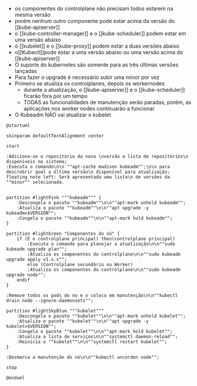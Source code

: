 - os componentes do controlplane não precisam todos estarem na mesma versão
- porém nenhum outro componente pode estar acima da versão do [[kube-apiserver]]
- o [[kube-controller-manager]] e o [[kube-scheduler]] podem estar em uma versão abaixo
- o [[kubelet]] e o [[kube-proxy]] podem estar a duas versões abaixo
- o[[Kubectl]]pode estar a uma versão abaixo ou uma versão acima do [[kube-apiserver]]
- O suporte do kubernetes são somente para as três últimas versões lançadas
- Para fazer o upgrade é necessário subir uma minor por vez
- Primeiro se atualiza os controlplanes, depois os workernodes
	- durante a atualização, o [[kube-apiserver]] e o [[kube-scheduler]] ficarão fora por um tempo
	- TODAS as funcionalidades de manutenção serão paradas, porém, as aplicações nos worker nodes continuarão a funcionar
- O Kubeadm NÃO vai atualizar o kubelet



```plantuml
@startuml

skinparam defaultTextAlignment center

start

:Adiciona-se o repositório da nova \nversão a lista de repositórios\n disponíveis no sistema;
:Executa o comando\n\n ""apt-cache madison kubeadm"";\n\n para descrobrir qual a última versão\n disponível para atualização;
floating note left: Será apresentada uma lista\n de versões da ""minor"" selecionada.


partition #lightPink """kubeadm""" {
	:Descongela o pacote ""kubeadm""\n\n""apt-mark unhold kubeadm"";
	:Atualiza o pacote ""kubeadm""\n\n""apt upgrade -y kubeadm=$VERSION"";
	:Congela o pacote ""kubeadm""\n\n""apt-mark hold kubeadm"";
}

partition #lightGreen "Componentes do nó" {
	if (É o controlplane principal) then(controlplane principal)
		:Executa o comando para planejar a atualização\n\n""sudo kubeadm upgrade plan"";
		:Atualiza os componentes do controlplane\n\n""sudo kubeadm upgrade apply v1.x.x"";
		else (Controlplane secundário ou Worker)
		:Atualiza os componentes do controlplane\n\n""sudo kubeadm upgrade node"";
	endif
}

:Remove todos os pods do no e o coloca em manutenção\n\n""kubectl drain node --ignore-daemonsets"";

partition #lightSkyBlue """kubelet"""
	:Descongela o pacote ""kubelet""\n\n""apt-mark unhold kubelet"";
	:Atualiza o pacote ""kubelet""\n\n""apt upgrade -y kubelet=$VERSION"";
	:Congela o pacote ""kubelet""\n\n""apt-mark hold kubelet"";
	:Atualiza a lista de serviços\n\n""systemctl daemon-reload"";
	:Reinicia o ""kubelet""\n\n""systemctl restart kubelet"";
}

:Desmarca a manutenção do nó\n\n""kubectl uncordon node"";

stop

@enduml
```
